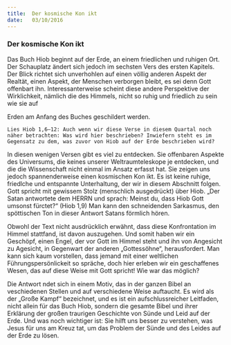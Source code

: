 ```yaml
---
title:  Der kosmische Kon ikt
date:   03/10/2016
---
```


### Der kosmische Kon ikt

Das Buch Hiob beginnt auf der Erde, an einem friedlichen und ruhigen Ort. Der Schauplatz ändert sich jedoch im sechsten Vers des ersten Kapitels. Der Blick richtet sich unverhohlen auf einen völlig anderen Aspekt der Realtät, einen Aspekt, der Menschen verborgen bleibt, es sei denn Gott offenbart ihn. Interessanterweise scheint diese andere Perspektive der Wirklichkeit, nämlich die des Himmels, nicht so ruhig und friedlich zu sein wie sie auf

Erden am Anfang des Buches geschildert werden.

`Lies Hiob 1,6–12: Auch wenn wir diese Verse in diesem Quartal noch näher betrachten: Was wird hier beschrieben? Inwiefern steht es im Gegensatz zu dem, was zuvor von Hiob auf der Erde beschrieben wird?`

In diesen wenigen Versen gibt es viel zu entdecken. Sie offenbaren Aspekte des Universums, die keines unserer Weltraumteleskope je entdecken, und die die Wissenschaft nicht einmal im Ansatz erfasst hat. Sie zeigen uns jedoch spannenderweise einen kosmischen Kon ikt. Es ist keine ruhige, friedlche und entspannte Unterhaltung, der wir in diesem Abschnitt folgen. Gott spricht mit gewissem Stolz (menschlich ausgedrückt) über Hiob. „Der Satan antwortete dem HERRN und sprach: Meinst du, dass Hiob Gott umsonst fürctet?“ (Hiob 1,9) Man kann den schneidenden Sarkasmus, den spöttischen Ton in dieser Antwort Satans förmlich hören.

Obwohl der Text nicht ausdrücklich erwähnt, dass diese Konfrontation im Himmel stattfand, ist davon auszugehen. Und somit haben wir ein Geschöpf, einen Engel, der vor Gott im Himmel steht und ihn von Angesicht zu Agesicht, in Gegenwart der anderen „Gottessöhne“, herausfordert. Man kann sich kaum vorstellen, dass jemand mit einer weltlichen Führungspersönlickeit so spräche, doch hier erleben wir ein geschaffenes Wesen, das auf diese Weise mit Gott spricht! Wie war das möglich?

Die Antwort  ndet sich in einem Motiv, das in der ganzen Bibel an veschiedenen Stellen und auf verschiedene Weise auftaucht. Es wird als der „Große Kampf“ bezeichnet, und es ist ein aufschlussreicher Leitfaden, nicht allein für das Buch Hiob, sondern die gesamte Bibel und ihrer Erklärung der großen traurigen Geschichte von Sünde und Leid auf der Erde. Und was noch wichtiger ist: Sie hilft uns besser zu verstehen, was Jesus für uns am Kreuz tat, um das Problem der Sünde und des Leides auf der Erde zu lösen.